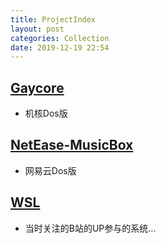 ```yaml
---
title: ProjectIndex
layout: post
categories: Collection
date: 2019-12-19 22:54
---
```

## __[Gaycore](https://github.com/yihong0618/gaycore)__
- 机核Dos版
## __[NetEase-MusicBox](https://github.com/darknessomi/musicbox)__
- 网易云Dos版
## __[WSL](https://wiki.ubuntu.com/WSL)__
- 当时关注的B站的UP参与的系统...
